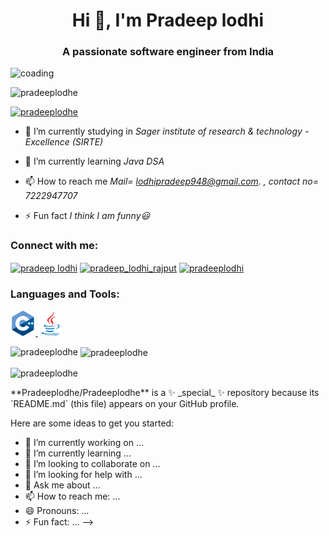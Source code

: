 

<h1 align="center">Hi 👋, I'm Pradeep lodhi</h1>
<h3 align="center">A passionate software engineer from India</h3>
<img align ="right "alt ="coading"width="400"src="https://tenor.com/en-GB/view/coding-kira-lena-urzendowsky-how-to-sell-drugs-online-fast-hacking-gif-17761682">
<p align="left"> <img src="https://komarev.com/ghpvc/?username=pradeeplodhe&label=Profile%20views&color=0e75b6&style=flat" alt="pradeeplodhe" /> </p>

<p align="left"> <a href="https://github.com/ryo-ma/github-profile-trophy"><img src="https://github-profile-trophy.vercel.app/?username=pradeeplodhe" alt="pradeeplodhe" /></a> </p>

- 🔭 I’m currently studying in *Sager institute of research & technology -Excellence (SIRTE)*

- 🌱 I’m currently learning *Java DSA*

- 📫 How to reach me *Mail= lodhipradeep948@gmail.com. , contact no= 7222947707*

- ⚡ Fun fact *I think I am funny😃*

<h3 align="left">Connect with me:</h3>
<p align="left">
<a href="https://linkedin.com/in/pradeep lodhi" target="blank"><img align="center" src="https://raw.githubusercontent.com/rahuldkjain/github-profile-readme-generator/master/src/images/icons/Social/linked-in-alt.svg" alt="pradeep lodhi" height="30" width="40" /></a>
<a href="https://instagram.com/pradeep_lodhi_rajput" target="blank"><img align="center" src="https://raw.githubusercontent.com/rahuldkjain/github-profile-readme-generator/master/src/images/icons/Social/instagram.svg" alt="pradeep_lodhi_rajput" height="30" width="40" /></a>
<a href="https://www.leetcode.com/pradeeplodhi" target="blank"><img align="center" src="https://raw.githubusercontent.com/rahuldkjain/github-profile-readme-generator/master/src/images/icons/Social/leet-code.svg" alt="pradeeplodhi" height="30" width="40" /></a>
</p>

<h3 align="left">Languages and Tools:</h3>
<p align="left"> <a href="https://www.w3schools.com/cpp/" target="_blank" rel="noreferrer"> <img src="https://raw.githubusercontent.com/devicons/devicon/master/icons/cplusplus/cplusplus-original.svg" alt="cplusplus" width="40" height="40"/> </a> <a href="https://www.java.com" target="_blank" rel="noreferrer"> <img src="https://raw.githubusercontent.com/devicons/devicon/master/icons/java/java-original.svg" alt="java" width="40" height="40"/> </a> </p>

<p><img align="left" src="https://github-readme-stats.vercel.app/api/top-langs?username=pradeeplodhe&show_icons=true&locale=en&layout=compact" alt="pradeeplodhe" /></p>

<p>&nbsp;<img align="center" src="https://github-readme-stats.vercel.app/api?username=pradeeplodhe&show_icons=true&locale=en" alt="pradeeplodhe" /></p>

<p><img align="center" src="https://github-readme-streak-stats.herokuapp.com/?user=pradeeplodhe&" alt="pradeeplodhe" /></p>
**Pradeeplodhe/Pradeeplodhe** is a ✨ _special_ ✨ repository because its `README.md` (this file) appears on your GitHub profile.

Here are some ideas to get you started:

- 🔭 I’m currently working on ...
- 🌱 I’m currently learning ...
- 👯 I’m looking to collaborate on ...
- 🤔 I’m looking for help with ...
- 💬 Ask me about ...
- 📫 How to reach me: ...
- 😄 Pronouns: ...
- ⚡ Fun fact: ...
-->
